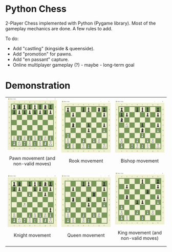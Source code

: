 # Python Chess

2-Player Chess implemented with Python (Pygame library).
Most of the gameplay mechanics are done. A few rules to add.

To do:
* Add "castling" (kingside & queenside).
* Add "promotion" for pawns.
* Add "en passant" capture.
* Online multiplayer gameplay (?) - maybe - long-term goal

# Demonstration
<table>
<tbody>
  <tr>
    <td>
      <div>
        <img alt="Pawn Movement" src="/gifs/pawn_movement.gif"/>
        <p align="center">Pawn movement (and non-valid moves)</p>
      </div>
    </td>
    <td>
      <div>
        <img alt="Rook Movement" src="/gifs/rook_movement.gif"/>
        <p align="center">Rook movement</p>
      </div>
    </td>
    <td>
      <div>
        <img alt="Bishop Movement" src="/gifs/bishop_movement.gif"/>
        <p align="center">Bishop movement</p>
      </div>
    </td>
  </tr>
  <tr>
    <td>
      <div>
        <img alt="Knight Movement" src="/gifs/knight_movement.gif"/>
        <p align="center">Knight movement</p>
      </div>
    </td>
    <td>
      <div>
        <img alt="Queen Movement" src="/gifs/queen_movement.gif"/>
        <p align="center">Queen movement</p>
      </div>
    </td>
    <td>
      <div>
        <img alt="King Movement" src="/gifs/king_movement.gif"/>
        <p align="center">King movement (and non-valid moves)</p>
      </div>
    </td>
  </tr>
</tbody>
</table>
